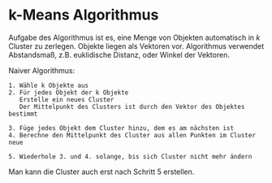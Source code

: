 # k-Means Algorithmus

Aufgabe des Algorithmus ist es, eine Menge von Objekten automatisch in
$k$ Cluster zu zerlegen. Objekte liegen als Vektoren vor. Algorithmus verwendet
Abstandsmaß, z.B. euklidische Distanz, oder Winkel der Vektoren.

Naiver Algorithmus:
```
1. Wähle k Objekte aus
2. Für jedes Objekt der k Objekte
   Erstelle ein neues Cluster
   Der Mittelpunkt des Clusters ist durch den Vektor des Objektes bestimmt

3. Füge jedes Objekt dem Cluster hinzu, dem es am nächsten ist
4. Berechne den Mittelpunkt des Cluster aus allen Punkten im Cluster neue

5. Wiederhole 3. und 4. solange, bis sich Cluster nicht mehr ändern
```
Man kann die Cluster auch erst nach Schritt 5 erstellen.
